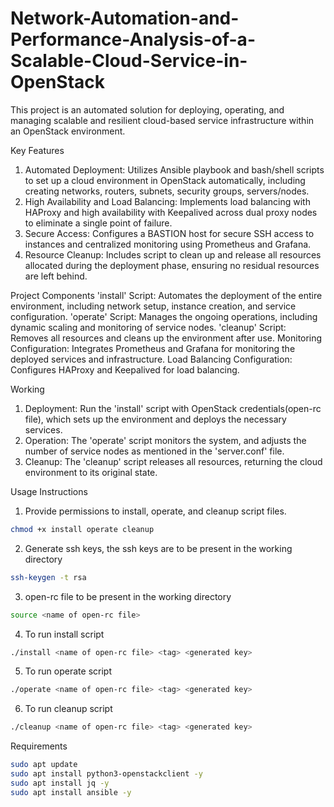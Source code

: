 # Network-Automation-and-Performance-Analysis-of-a-Scalable-Cloud-Service-in-OpenStack

This project is an automated solution for deploying, operating, and managing scalable and resilient cloud-based service infrastructure within an OpenStack environment.

Key Features
1. Automated Deployment: Utilizes Ansible playbook and bash/shell scripts to set up a cloud environment in OpenStack automatically, including creating networks, routers, subnets, security groups, servers/nodes.
2. High Availability and Load Balancing: Implements load balancing with HAProxy and high availability with Keepalived across dual proxy nodes to eliminate a single point of failure.
3. Secure Access: Configures a BASTION host for secure SSH access to instances and centralized monitoring using Prometheus and Grafana.
4. Resource Cleanup: Includes script to clean up and release all resources allocated during the deployment phase, ensuring no residual resources are left behind.

Project Components
'install' Script: Automates the deployment of the entire environment, including network setup, instance creation, and service configuration.
'operate' Script: Manages the ongoing operations, including dynamic scaling and monitoring of service nodes.
'cleanup' Script: Removes all resources and cleans up the environment after use.
Monitoring Configuration: Integrates Prometheus and Grafana for monitoring the deployed services and infrastructure.
Load Balancing Configuration: Configures HAProxy and Keepalived for load balancing.

Working  
1. Deployment: Run the 'install' script with OpenStack credentials(open-rc file), which sets up the environment and deploys the necessary services.
2. Operation: The 'operate' script monitors the system, and adjusts the number of service nodes as mentioned in the 'server.conf' file.
3. Cleanup: The 'cleanup' script releases all resources, returning the cloud environment to its original state.

Usage Instructions
1. Provide permissions to install, operate, and cleanup script files.
```bash
chmod +x install operate cleanup
```
2. Generate ssh keys, the ssh keys are to be present in the working directory 
```bash
ssh-keygen -t rsa 
```
3. open-rc file to be present in the working directory 
```bash
source <name of open-rc file>
```
4. To run install script
```bash
./install <name of open-rc file> <tag> <generated key>
```
5. To run operate script
```bash
./operate <name of open-rc file> <tag> <generated key>
```
6. To run cleanup script
```bash
./cleanup <name of open-rc file> <tag> <generated key>
```
Requirements 
```bash
sudo apt update
sudo apt install python3-openstackclient -y
sudo apt install jq -y 
sudo apt install ansible -y
```




